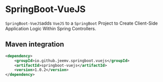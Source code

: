 # SpringBoot-VueJS 
`SpringBoot-VueJS`adds `VueJS` to a `SpringBoot` Project to Create Client-Side Application Logic Within Spring Controllers.
## Maven integration

```xml
<dependency>
    <groupId>io.github.jeemv.springboot.vuejs</groupId>
    <artifactId>springboot-vuejs</artifactId>
    <version>1.0.2</version>
</dependency>
```
